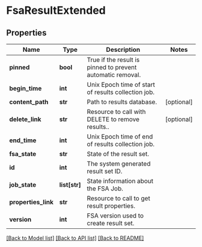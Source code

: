 # FsaResultExtended

## Properties
Name | Type | Description | Notes
------------ | ------------- | ------------- | -------------
**pinned** | **bool** | True if the result is pinned to prevent automatic removal. | 
**begin_time** | **int** | Unix Epoch time of start of results collection job. | 
**content_path** | **str** | Path to results database. | [optional] 
**delete_link** | **str** | Resource to call with DELETE to remove results.. | [optional] 
**end_time** | **int** | Unix Epoch time of end of results collection job. | 
**fsa_state** | **str** | State of the result set. | 
**id** | **int** | The system generated result set ID. | 
**job_state** | **list[str]** | State information about the FSA Job. | 
**properties_link** | **str** | Resource to call to get result properties. | 
**version** | **int** | FSA version used to create result set. | 

[[Back to Model list]](../README.md#documentation-for-models) [[Back to API list]](../README.md#documentation-for-api-endpoints) [[Back to README]](../README.md)


